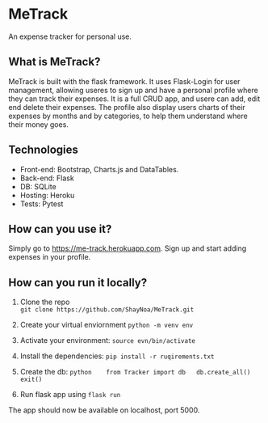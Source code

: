 
# MeTrack

An expense tracker for personal use. 

## What is MeTrack?
MeTrack is built with the flask framework. It uses Flask-Login for user management, allowing useres to sign
up and have a personal profile where they can track their expenses. It is a full CRUD app, and usere
can add, edit end delete their expenses. The profile also display users charts of their 
expenses by months and by categories, to help them understand where their money goes.

## Technologies
* Front-end: Bootstrap, Charts.js and DataTables.
* Back-end: Flask
* DB: SQLite
* Hosting: Heroku
* Tests: Pytest

## How can you use it?
 Simply go to https://me-track.herokuapp.com. Sign up and start
 adding expenses in your profile.

 ## How can you run it locally?
 1. Clone the repo  
`git clone https://github.com/ShayNoa/MeTrack.git`

2. Create your virtual enviornment 
 `python -m venv env`

 3. Activate your environment:
 `source evn/bin/activate`

 4. Install the dependencies:
 `pip install -r ruqirements.txt`

 5. Create the db:
 `python   
 from Tracker import db  
 db.create_all()  
 exit()`

6. Run flask app using `flask run`

The app should now be available on localhost, port 5000.




 
